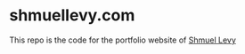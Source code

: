 # shmuellevy.com

This repo is the code for the portfolio website of [Shmuel Levy](https://www.shmuellevy.com)
